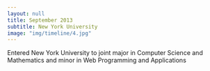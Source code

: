 ```yaml
---
layout: null
title: September 2013
subtitle: New York University
image: "img/timeline/4.jpg"
---
```

Entered New York University to joint major in Computer Science and Mathematics and minor in Web Programming and Applications